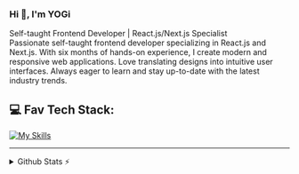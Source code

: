 <h3>Hi 👋, I'm YOGi</h3>

Self-taught Frontend Developer | React.js/Next.js Specialist
<br />
Passionate self-taught frontend developer specializing in React.js and Next.js. With six months of hands-on experience, I create modern and responsive web applications. Love translating designs into intuitive user interfaces. Always eager to learn and stay up-to-date with the latest industry trends.

## 💻 Fav Tech Stack:

[![My Skills](https://skillicons.dev/icons?i=js,ts,react,nextjs,tailwind)](https://skillicons.dev)

<hr />
    
<details>
  <summary>Github Stats ⚡</summary>
  
  <a href="#">![Github stats](https://github-readme-stats.vercel.app/api?username=yogyy&theme=blueberry&count_private=true&hide_border=true&line_height=20)</a>
  <a href="#">![Top Langs](https://github-readme-stats.vercel.app/api/top-langs/?username=yogyy&layout=compact&theme=blueberry&count_private=true&hide_border=true)</a>
</details>

